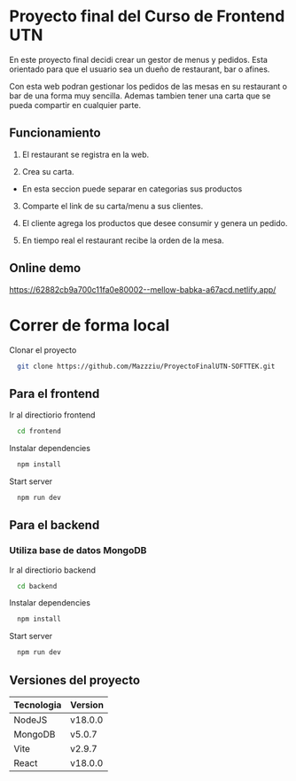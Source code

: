 # Proyecto final del Curso de Frontend UTN

En este proyecto final decidi crear un gestor de menus y pedidos.
Esta orientado para que el usuario sea un dueño de restaurant, bar o afines.

Con esta web podran gestionar los pedidos de las mesas en su restaurant o bar de una forma muy sencilla. Ademas tambien tener una carta que se pueda compartir en cualquier parte.

## Funcionamiento

1. El restaurant se registra en la web.

2. Crea su carta.

-   En esta seccion puede separar en categorias sus productos

3. Comparte el link de su carta/menu a sus clientes.

4. El cliente agrega los productos que desee consumir y genera un pedido.

5. En tiempo real el restaurant recibe la orden de la mesa.

## Online demo

https://62882cb9a700c11fa0e80002--mellow-babka-a67acd.netlify.app/

# Correr de forma local

Clonar el proyecto

```bash
  git clone https://github.com/Mazzziu/ProyectoFinalUTN-SOFTTEK.git
```

## Para el frontend

Ir al directiorio frontend

```bash
  cd frontend
```

Instalar dependencies

```bash
  npm install
```

Start server

```bash
  npm run dev
```

## Para el backend

### Utiliza base de datos MongoDB

Ir al directiorio backend

```bash
  cd backend
```

Instalar dependencies

```bash
  npm install
```

Start server

```bash
  npm run dev
```

## Versiones del proyecto

| Tecnologia | Version |
| ---------- | ------- |
| NodeJS     | v18.0.0 |
| MongoDB    | v5.0.7  |
| Vite       | v2.9.7  |
| React      | v18.0.0 |
